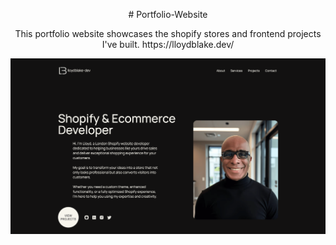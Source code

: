 <p align="center">
# Portfolio-Website
</p>


<p align="center">
  This portfolio website showcases the shopify stores and frontend projects I've built.
   https://lloydblake.dev/
</p>

![image](./portfolio-website/public/images/lloydblake-dev-portfolio.png)
